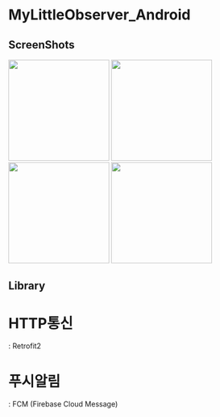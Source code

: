 # MyLittleObserver_Android
ScreenShots
---------------
<div>
  <img width="200" src="https://user-images.githubusercontent.com/51434873/83447476-7b0bc600-a48b-11ea-8b69-4e19f73c6815.png">
  <img width="200" src="https://user-images.githubusercontent.com/51434873/84107140-e2abad80-aa57-11ea-9489-eab80c413259.png">
  <img width="200" src="https://user-images.githubusercontent.com/51434873/84107182-f6571400-aa57-11ea-8e39-7bf609829a20.png">
  <img width="200" src="https://user-images.githubusercontent.com/51434873/84107190-fce58b80-aa57-11ea-9ea4-1a71988ccd5f.png">
</div>

Library
---------------
# HTTP통신 
: Retrofit2  
# 푸시알림 
: FCM (Firebase Cloud Message)  
